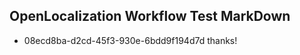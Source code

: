 ## OpenLocalization Workflow Test MarkDown
* 08ecd8ba-d2cd-45f3-930e-6bdd9f194d7d 
thanks!<!--HONumber=Mar16_HO3-->
